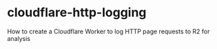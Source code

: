 # cloudflare-http-logging
How to create a Cloudflare Worker to log HTTP  page requests to R2 for analysis
